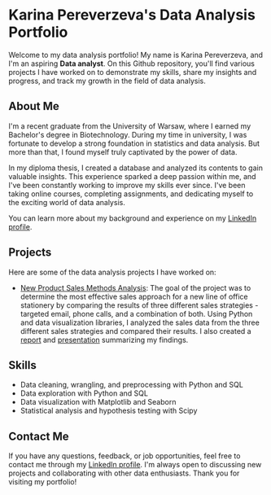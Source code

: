 # Karina Pereverzeva's Data Analysis Portfolio

Welcome to my data analysis portfolio! My name is Karina Pereverzeva, and I'm an aspiring **Data analyst**. On this Github repository, you'll find various projects I have worked on to demonstrate my skills, share my insights and progress, and track my growth in the field of data analysis.

## About Me

I'm a recent graduate from the University of Warsaw, where I earned my Bachelor's degree in Biotechnology. During my time in university, I was fortunate to develop a strong foundation in statistics and data analysis. But more than that, I found myself truly captivated by the power of data.

In my diploma thesis, I created a database and analyzed its contents to gain valuable insights. This experience sparked a deep passion within me, and I've been constantly working to improve my skills ever since. I've been taking online courses, completing assignments, and dedicating myself to the exciting world of data analysis.

You can learn more about my background and experience on my [LinkedIn profile](https://www.linkedin.com/in/karina-pereverzeva/). 

## Projects

Here are some of the data analysis projects I have worked on:

* [New Product Sales Methods Analysis](https://github.com/k-pereverzeva/Data-Analysis-Portfolio/blob/019712e47f009ab0ce755fbd9735f2d8f12296e2/sales_methods_analysis_code.ipynb): The goal of the project was to determine the most effective sales approach for a new line of office stationery by comparing the results of three different sales strategies - targeted email, phone calls, and a combination of both. 
Using Python and data visualization libraries, I analyzed the sales data from the three different sales strategies and compared their results. I also created a [report](https://github.com/k-pereverzeva/Data-Analysis-Portfolio/blob/3a8568167eb0d0b2084ea7170520d0c35e02eb88/sales_method_analysis_report.ipynb) and [presentation](https://github.com/k-pereverzeva/Data-Analysis-Portfolio/blob/a16d1e2f696033eab1f0ae810bf42c9fcb044a4e/sales_methods_analysis_presentation.pdf) summarizing my findings.

## Skills

* Data cleaning, wrangling, and preprocessing with Python and SQL
* Data exploration with Python and SQL
* Data visualization with Matplotlib and Seaborn
* Statistical analysis and hypothesis testing with Scipy

## Contact Me

If you have any questions, feedback, or job opportunities, feel free to contact me through my [LinkedIn profile](https://www.linkedin.com/in/karina-pereverzeva/). I'm always open to discussing new projects and collaborating with other data enthusiasts. Thank you for visiting my portfolio!
